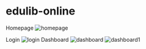 # edulib-online
Homepage
![homepage](https://user-images.githubusercontent.com/1752399/99910199-03597e00-2ced-11eb-921e-e7fee99a0892.png)

Login
![login](https://user-images.githubusercontent.com/1752399/99910606-4fa5bd80-2cef-11eb-89d5-a93e4cbd42d0.png)
Dashboard
![dashboard](https://user-images.githubusercontent.com/1752399/99910203-081e3200-2ced-11eb-9ea5-ca8979fe653f.png)
![dashboard1](https://user-images.githubusercontent.com/1752399/99910209-0a808c00-2ced-11eb-9ea1-dbe963e8d234.png)
